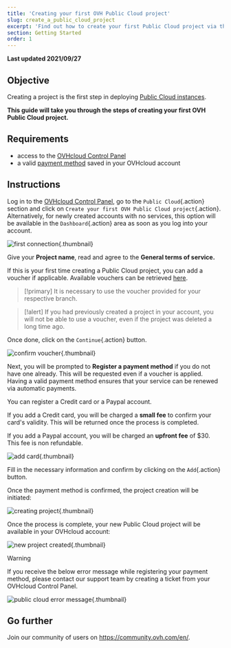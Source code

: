 ```yaml
---
title: 'Creating your first OVH Public Cloud project'
slug: create_a_public_cloud_project
excerpt: 'Find out how to create your first Public Cloud project via the OVHcloud Control Panel'
section: Getting Started
order: 1
---
```


**Last updated 2021/09/27**

## Objective

Creating a project is the first step in deploying [Public Cloud instances](https://www.ovhcloud.com/en-ca/public-cloud/).
 
**This guide will take you through the steps of creating your first OVH Public Cloud project.**

## Requirements

- access to the [OVHcloud Control Panel](https://ca.ovh.com/auth/?action=gotomanager&from=https://www.ovh.com/ca/en/&ovhSubsidiary=ca)
- a valid [payment method](../../billing/manage-payment-methods/) saved in your OVHcloud account

## Instructions

Log in to the [OVHcloud Control Panel](https://ca.ovh.com/auth/?action=gotomanager&from=https://www.ovh.com/ca/en/&ovhSubsidiary=ca), go to the `Public Cloud`{.action} section and click on `Create your first OVH Public Cloud project`{.action}. Alternatively, for newly created accounts with no services, this option will be available in the `Dashboard`{.action} area as soon as you log into your account.

![first connection](images/firstconnection.png){.thumbnail}

Give your **Project name**, read and agree to the **General terms of service.**

If this is your first time creating a Public Cloud project, you can add a voucher if applicable. Available vouchers can be retrieved [here](https://www.ovhcloud.com/en-ca/public-cloud/).

> [!primary]
> It is necessary to use the voucher provided for your respective branch.
>

> [!alert]
> If you had previously created a project in your account, you will not be able to use a voucher, even if the project was deleted a long time ago.
> 

Once done, click on the `Continue`{.action} button.

![confirm voucher](images/confirmvoucher.png){.thumbnail}

Next, you will be prompted to **Register a payment method** if you do not have one already. This will be requested even if a voucher is applied. Having a valid payment method ensures that your service can be renewed via automatic payments. 

You can register a Credit card or a Paypal account. 

If you add a Credit card, you will be charged a **small fee** to confirm your card's validity. This will be returned once the process is completed.

If you add a Paypal account, you will be charged an **upfront fee** of $30. This fee is non refundable.

![add card](images/addcard.png){.thumbnail}

Fill in the necessary information and confirm by clicking on the `Add`{.action} button.

Once the payment method is confirmed, the project creation will be initiated:

![creating project](images/creatingproject.png){.thumbnail}

Once the process is complete, your new Public Cloud project will be available in your OVHcloud account:

![new project created](images/newprojectcreated.png){.thumbnail}

> [!warning]
> If you receive the below error message while registering your payment method, please contact our support team by creating a ticket from your OVHcloud Control Panel.
> 

![public cloud error message](images/publicclouddenymessage.png){.thumbnail}

## Go further

Join our community of users on <https://community.ovh.com/en/>.